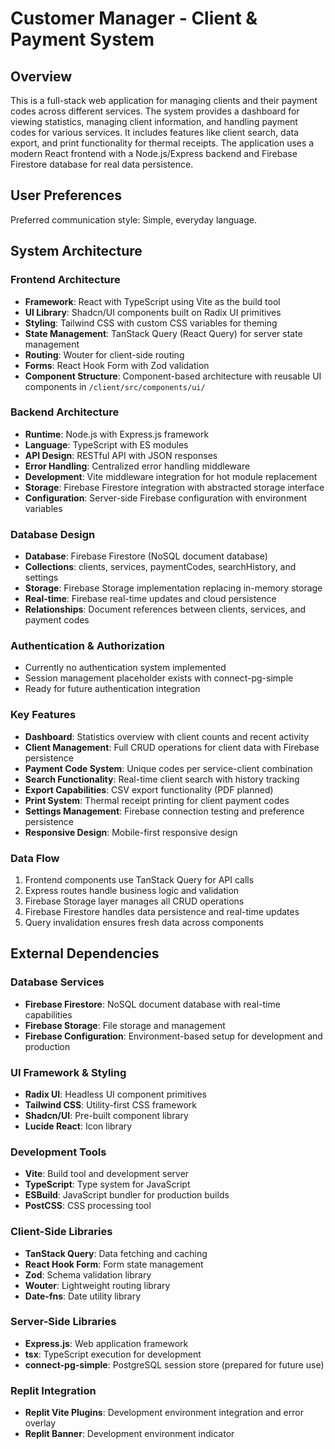 # Customer Manager - Client & Payment System

## Overview

This is a full-stack web application for managing clients and their payment codes across different services. The system provides a dashboard for viewing statistics, managing client information, and handling payment codes for various services. It includes features like client search, data export, and print functionality for thermal receipts. The application uses a modern React frontend with a Node.js/Express backend and Firebase Firestore database for real data persistence.

## User Preferences

Preferred communication style: Simple, everyday language.

## System Architecture

### Frontend Architecture
- **Framework**: React with TypeScript using Vite as the build tool
- **UI Library**: Shadcn/UI components built on Radix UI primitives
- **Styling**: Tailwind CSS with custom CSS variables for theming
- **State Management**: TanStack Query (React Query) for server state management
- **Routing**: Wouter for client-side routing
- **Forms**: React Hook Form with Zod validation
- **Component Structure**: Component-based architecture with reusable UI components in `/client/src/components/ui/`

### Backend Architecture
- **Runtime**: Node.js with Express.js framework
- **Language**: TypeScript with ES modules
- **API Design**: RESTful API with JSON responses
- **Error Handling**: Centralized error handling middleware
- **Development**: Vite middleware integration for hot module replacement
- **Storage**: Firebase Firestore integration with abstracted storage interface
- **Configuration**: Server-side Firebase configuration with environment variables

### Database Design
- **Database**: Firebase Firestore (NoSQL document database)
- **Collections**: clients, services, paymentCodes, searchHistory, and settings
- **Storage**: Firebase Storage implementation replacing in-memory storage
- **Real-time**: Firebase real-time updates and cloud persistence
- **Relationships**: Document references between clients, services, and payment codes

### Authentication & Authorization
- Currently no authentication system implemented
- Session management placeholder exists with connect-pg-simple
- Ready for future authentication integration

### Key Features
- **Dashboard**: Statistics overview with client counts and recent activity
- **Client Management**: Full CRUD operations for client data with Firebase persistence
- **Payment Code System**: Unique codes per service-client combination
- **Search Functionality**: Real-time client search with history tracking
- **Export Capabilities**: CSV export functionality (PDF planned)
- **Print System**: Thermal receipt printing for client payment codes
- **Settings Management**: Firebase connection testing and preference persistence
- **Responsive Design**: Mobile-first responsive design

### Data Flow
1. Frontend components use TanStack Query for API calls
2. Express routes handle business logic and validation
3. Firebase Storage layer manages all CRUD operations
4. Firebase Firestore handles data persistence and real-time updates
5. Query invalidation ensures fresh data across components

## External Dependencies

### Database Services
- **Firebase Firestore**: NoSQL document database with real-time capabilities
- **Firebase Storage**: File storage and management
- **Firebase Configuration**: Environment-based setup for development and production

### UI Framework & Styling
- **Radix UI**: Headless UI component primitives
- **Tailwind CSS**: Utility-first CSS framework
- **Shadcn/UI**: Pre-built component library
- **Lucide React**: Icon library

### Development Tools
- **Vite**: Build tool and development server
- **TypeScript**: Type system for JavaScript
- **ESBuild**: JavaScript bundler for production builds
- **PostCSS**: CSS processing tool

### Client-Side Libraries
- **TanStack Query**: Data fetching and caching
- **React Hook Form**: Form state management
- **Zod**: Schema validation library
- **Wouter**: Lightweight routing library
- **Date-fns**: Date utility library

### Server-Side Libraries
- **Express.js**: Web application framework
- **tsx**: TypeScript execution for development
- **connect-pg-simple**: PostgreSQL session store (prepared for future use)

### Replit Integration
- **Replit Vite Plugins**: Development environment integration and error overlay
- **Replit Banner**: Development environment indicator